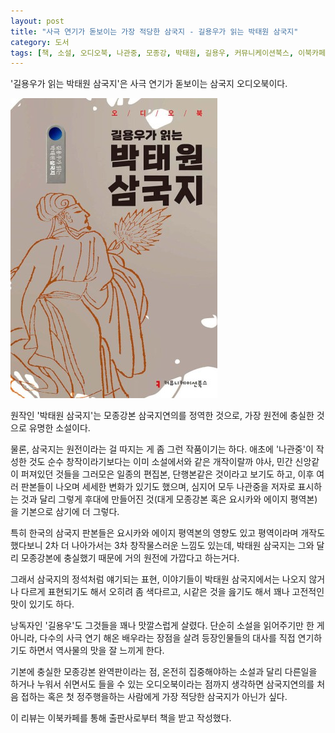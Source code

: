 ```yaml
---
layout: post
title: "사극 연기가 돋보이는 가장 적당한 삼국지 - 길용우가 읽는 박태원 삼국지"
category: 도서
tags: [책, 소설, 오디오북, 나관중, 모종강, 박태원, 길용우, 커뮤니케이션북스, 이북카페, 서평]
---
```


'길용우가 읽는 박태원 삼국지'은
사극 연기가 돋보이는 삼국지 오디오북이다.

![표지](/images/book/park-tae-wons-romance-of-the-three-kingdoms-read-by-gil-yong-woo-audio-book.jpg)

원작인 '박태원 삼국지'는 모종강본 삼국지연의를 정역한 것으로,
가장 원전에 충실한 것으로 유명한 소설이다.

물론, 삼국지는 원전이라는 걸 따지는 게 좀 그런 작품이기는 하다.
애초에 '나관중'이 작성한 것도 순수 창작이라기보다는
이미 소설에서와 같은 개작이랄까 야사, 민간 신앙같이 퍼져있던 것들을 그러모은
일종의 편집본, 단행본같은 것이라고 보기도 하고,
이후 여러 판본들이 나오며 세세한 변화가 있기도 했으며,
심지어 모두 나관중을 저자로 표시하는 것과 달리
그렇게 후대에 만들어진 것(대게 모종강본 혹은 요시카와 에이지 평역본)을 기본으로 삼기에 더 그렇다.

특히 한국의 삼국지 판본들은 요시카와 에이지 평역본의 영향도 있고
평역이라며 개작도 했다보니
2차 더 나아가서는 3차 창작물스러운 느낌도 있는데,
박태원 삼국지는 그와 달리 모종강본에 충실했기 때문에
거의 원전에 가깝다고 하는거다.

그래서 삼국지의 정석처럼 얘기되는 표현, 이야기들이 박태원 삼국지에서는 나오지 않거나 다르게 표현되기도 해서 오히려 좀 색다르고,
시같은 것을 읊기도 해서 꽤나 고전적인 맛이 있기도 하다.

낭독자인 '길용우'도 그것들을 꽤나 맛깔스럽게 살렸다.
단순히 소설을 읽어주기만 한 게 아니라,
다수의 사극 연기 해온 배우라는 장점을 살려
등장인물들의 대사를 직접 연기하기도 하면서
역사물의 맛을 잘 느끼게 한다.

기본에 충실한 모종강본 완역판이라는 점,
온전히 집중해야하는 소설과 달리
다른일을 하거나 누워서 쉬면서도 들을 수 있는 오디오북이라는 점까지 생각하면
삼국지연의를 처음 접하는 혹은 첫 정주행을하는 사람에게
가장 적당한 삼국지가 아닌가 싶다.



<div class="im im-info">
이 리뷰는 이북카페를 통해 출판사로부터 책을 받고 작성했다.
</div>
